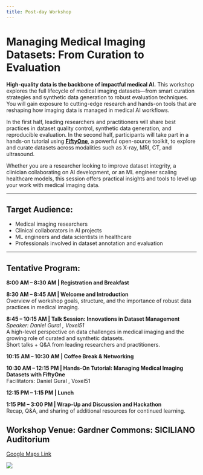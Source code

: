 ```yaml
---
title: Post-day Workshop
---
```


# Managing Medical Imaging Datasets: From Curation to Evaluation

**High-quality data is the backbone of impactful medical AI.** This workshop explores the full lifecycle of medical imaging datasets—from smart curation strategies and synthetic data generation to robust evaluation techniques. You will gain exposure to cutting-edge research and hands-on tools that are reshaping how imaging data is managed in medical AI workflows.

In the first half, leading researchers and practitioners will share best practices in dataset quality control, synthetic data generation, and reproducible evaluation. In the second half, participants will take part in a hands-on tutorial using [**FiftyOne**](https://github.com/voxel51/fiftyone), a powerful open-source toolkit, to explore and curate datasets across modalities such as X-ray, MRI, CT, and ultrasound.

Whether you are a researcher looking to improve dataset integrity, a clinician collaborating on AI development, or an ML engineer scaling healthcare models, this session offers practical insights and tools to level up your work with medical imaging data.


---

## **Target Audience:**

* Medical imaging researchers
* Clinical collaborators in AI projects
* ML engineers and data scientists in healthcare
* Professionals involved in dataset annotation and evaluation

---

## **Tentative Program:**
**8:00 AM – 8:30 AM | Registration and Breakfast**     

**8:30 AM – 8:45 AM | Welcome and Introduction**     
Overview of workshop goals, structure, and the importance of robust data practices in medical imaging.

**8:45 – 10:15 AM | Talk Session: Innovations in Dataset Management**     
*Speaker: Daniel Gural , Voxel51*     
A high-level perspective on data challenges in medical imaging and the growing role of curated and synthetic datasets.    
Short talks + Q&A from leading researchers and practitioners.     

**10:15 AM – 10:30 AM | Coffee Break & Networking**     

**10:30 AM – 12:15 PM | Hands-On Tutorial: Managing Medical Imaging Datasets with FiftyOne**     
Facilitators: Daniel Gural , Voxel51

**12:15 PM – 1:15 PM | Lunch**     

**1:15 PM – 3:00 PM | Wrap-Up and Discussion and Hackathon**     
Recap, Q&A, and sharing of additional resources for continued learning.

## **Workshop Venue: Gardner Commons: SICILIANO Auditorium**

[Google Maps Link](https://maps.app.goo.gl/deq5naRhgWQEU8376)

![](/images/venue/WorkshopVenuePath.png)
 

